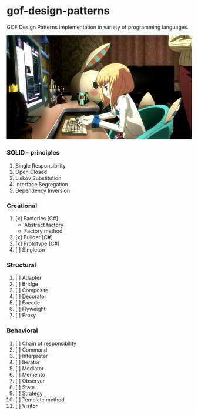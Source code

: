 # gof-design-patterns

GOF Design Patterns implementation in variety of programming languages.

![gof-dp](https://github.com/Tamplier2911/gof-design-patterns/blob/main/assets/gof-design-patterns.jpg?raw=true)

### SOLID - principles

1. Single Responsibility
2. Open Closed
3. Liskov Substitution
4. Interface Segregation
5. Dependency Inversion

### Creational

1.  [x] Factories [C#]
    - Abstract factory
    - Factory method
2.  [x] Builder [C#]
3.  [x] Prototype [C#]
4.  [ ] Singleton

### Structural

1.  [ ] Adapter
2.  [ ] Bridge
3.  [ ] Composite
4.  [ ] Decorator
5.  [ ] Facade
6.  [ ] Flyweight
7.  [ ] Proxy

### Behavioral

1.  [ ] Chain of responsibility
2.  [ ] Command
3.  [ ] Interpreter
4.  [ ] Iterator
5.  [ ] Mediator
6.  [ ] Memento
7.  [ ] Observer
8.  [ ] State
9.  [ ] Strategy
10. [ ] Template method
11. [ ] Visitor

<!-- ![gof-design-patterns]() -->
